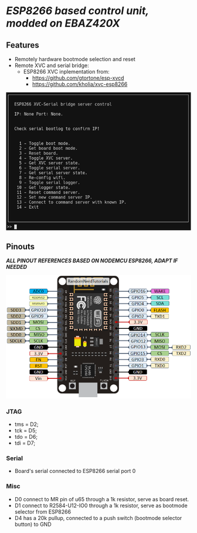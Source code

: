 # ***ESP8266 based control unit, modded on EBAZ420X***

## Features
- Remotely hardware bootmode selection and reset
- Remote XVC and serial bridge:
    - ESP8266 XVC inplementation from:
        - https://github.com/gtortone/esp-xvcd
        - https://github.com/kholia/xvc-esp8266

![Features](client/imgs/features.png)

## Pinouts
***ALL PINOUT REFERENCES BASED ON NODEMCU ESP8266, ADAPT IF NEEDED***

![Pinout](imgs/ESP8266-NodeMCU-kit-12-E-pinout-gpio-pin.webp)

### JTAG
- tms = D2;
- tck = D5;
- tdo = D6;
- tdi = D7;

### Serial
- Board's serial connected to ESP8266 serial port 0

### Misc
- D0 connect to MR pin of u65 through a 1k resistor, serve as board reset.
- D1 connect to R2584-U12-IO0 through a 1k resistor, serve as bootmode selector from ESP8266
- D4 has a 20k pullup, connected to a push switch (bootmode selector button) to GND




